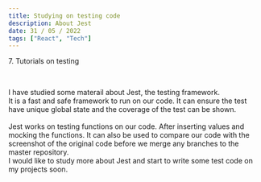 ```yaml
---
title: Studying on testing code
description: About Jest
date: 31 / 05 / 2022
tags: ["React", "Tech"]
---
```


<p>7. Tutorials on testing</p>

<br/>
<p>I have studied some materail about Jest, the testing framework. <br/>
It is a fast and safe framework to run on our code. It can ensure the test have unique global state and the coverage of the test can be shown. <br/>
<br/>
Jest works on testing functions on our code. After inserting values and mocking the functions. It can also be used to compare our code with the screenshot of the original code before we merge any branches to the master repository.<br/>
I would like to study more about Jest and start to write some test code on my projects soon.
</p>
